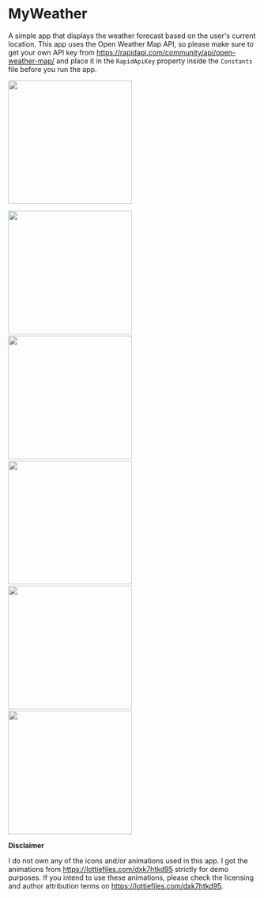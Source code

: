 # MyWeather
A simple app that displays the weather forecast based on the user's current location. This app uses the Open Weather Map API, so please make sure to get your own API key from https://rapidapi.com/community/api/open-weather-map/ and place it in the `RapidApiKey` property inside the `Constants` file before you run the app.

<img src="https://user-images.githubusercontent.com/41815081/148660961-f0b37485-5d14-4e32-af01-0521e385063a.gif" width="250"> 

<img src="https://user-images.githubusercontent.com/41815081/148661011-12f7d8c3-64f3-41f4-8116-3f966722dc3f.png" width="250">&emsp;&emsp;&emsp;<img src="https://user-images.githubusercontent.com/41815081/148660055-9c90c990-a7ce-4342-ab73-7f34735c35da.png" width="250">&emsp;&emsp;&emsp;<img src="https://user-images.githubusercontent.com/41815081/148660075-aa35e39d-c052-46f3-af98-071571e5ece1.png" width="250">&emsp;&emsp;&emsp;<img src="https://user-images.githubusercontent.com/41815081/148660096-805045a1-0fa6-4d16-b91c-f2d5e1b61f73.png" width="250">&emsp;&emsp;&emsp;<img src="https://user-images.githubusercontent.com/41815081/148660325-1a558af1-2d69-400c-a8ab-88e0e51eec3c.png" width="250">


**Disclaimer**

I do not own any of the icons and/or animations used in this app. I got the animations from https://lottiefiles.com/dxk7htkd95 strictly for demo purposes. If you intend to use these animations, please check the licensing and author attribution terms on https://lottiefiles.com/dxk7htkd95.
